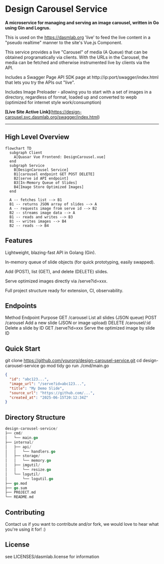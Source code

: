 # Design Carousel Service

**A microservice for managing and serving an image carousel, written in Go using Gin and Logrus.**

This is used on the https://dasmlab.org 'live' to feed the live content in a "pseudo realtime" manner to the site's Vue.js Component.

This service provides a live "Carousel" of media (A Queue) that can be obtained programatically via clients.  With the URLs in the Carousel, the media can be fetched and otherwise instrumented live by clients via the API.

Includes a Swagger Page API SDK page at   http://ip:port/swagger/index.html that lets you try the APIs out "live".

Includes Image Preloader - allowing you to start with a set of images in a directory, regardless of format, loaded up and converted to wepb (optimized for internet style work/consumption)

**[Live Site Active Link]**(https://design-carousel.svc.dasmlab.org/swagger/index.html)

---

## High Level Overview

```mermaid
flowchart TD
  subgraph Client
    A[Quasar Vue Frontend: DesignCarousel.vue]
  end
  subgraph Service
    B[DesignCarousel Service]
    B1[carousel endpoint GET POST DELETE]
    B2[serve id API endpoint]
    B3[In-Memory Queue of Slides]
    B4[Image Store Optimized Images]
  end

  A -- fetches list --> B1
  B1 -- returns JSON array of slides --> A
  A -- requests image from serve id --> B2
  B2 -- streams image data --> A
  B1 -- reads and writes --> B3
  B1 -- writes images --> B4
  B2 -- reads --> B4
```
## Features

Lightweight, blazing-fast API in Golang (Gin).

In-memory queue of slide objects (for quick prototyping, easily swapped).

Add (POST), list (GET), and delete (DELETE) slides.

Serve optimized images directly via /serve?id=xxx.

Full project structure ready for extension, CI, observability.

## Endpoints
Method	Endpoint	Purpose
GET	/carousel	List all slides (JSON queue)
POST	/carousel	Add a new slide (JSON or image upload)
DELETE	/carousel/:id	Delete a slide by ID
GET	/serve?id=xxx	Serve the optimized image by slide ID

## Quick Start
git clone https://github.com/yourorg/design-carousel-service.git
cd design-carousel-service
go mod tidy
go run ./cmd/main.go

```json
{
  "id": "abc123...",
  "image_url": "/serve?id=abc123...",
  "title": "My Demo Slide",
  "source_url": "https://github.com/...",
  "created_at": "2025-06-15T20:12:34Z"
}
```

## Directory Structure
```go
design-carousel-service/
├── cmd/
│   └── main.go
├── internal/
│   ├── api/
│   │   └── handlers.go
│   ├── storage/
│   │   └── memory.go
│   ├── imgutil/
│   │   └── resize.go
│   └── logutil/
│       └── logutil.go
├── go.mod
├── go.sum
├── PROJECT.md
└── README.md
```

## Contributing
Contact us if you want to contribute and/or fork, we would love to hear what you're using it for! :)

## License
see LICENSES/dasmlab.license for information
